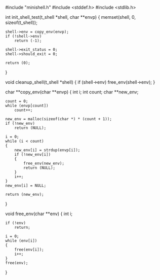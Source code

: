 #include "minishell.h"
#include <stddef.h>
#include <stdlib.h>

int init_shell_test(t_shell *shell, char **envp)
{
    memset(shell, 0, sizeof(t_shell));
    
    shell->env = copy_env(envp);
    if (!shell->env)
        return (-1);
    
    shell->exit_status = 0;
    shell->should_exit = 0;
    
    return (0);
}

void cleanup_shell(t_shell *shell)
{
    if (shell->env)
        free_env(shell->env);
}

char **copy_env(char **envp)
{
    int     i;
    int     count;
    char    **new_env;
    
    count = 0;
    while (envp[count])
        count++;
    
    new_env = malloc(sizeof(char *) * (count + 1));
    if (!new_env)
        return (NULL);

    i = 0;
    while (i < count)
    {
        new_env[i] = strdup(envp[i]);
        if (!new_env[i])
        {
            free_env(new_env);
            return (NULL);
        }
        i++;
    }
    new_env[i] = NULL;
    
    return (new_env);
}

void free_env(char **env)
{
    int i;
    
    if (!env)
        return;
    
    i = 0;
    while (env[i])
    {
        free(env[i]);
        i++;
    }
    free(env);
}